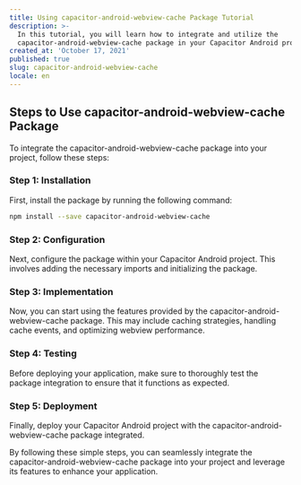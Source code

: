 ```yaml
---
title: Using capacitor-android-webview-cache Package Tutorial
description: >-
  In this tutorial, you will learn how to integrate and utilize the
  capacitor-android-webview-cache package in your Capacitor Android project.
created_at: 'October 17, 2021'
published: true
slug: capacitor-android-webview-cache
locale: en
---
```


## Steps to Use capacitor-android-webview-cache Package

To integrate the capacitor-android-webview-cache package into your project, follow these steps:

### Step 1: Installation

First, install the package by running the following command:

```bash
npm install --save capacitor-android-webview-cache
```

### Step 2: Configuration

Next, configure the package within your Capacitor Android project. This involves adding the necessary imports and initializing the package.

### Step 3: Implementation

Now, you can start using the features provided by the capacitor-android-webview-cache package. This may include caching strategies, handling cache events, and optimizing webview performance.

### Step 4: Testing

Before deploying your application, make sure to thoroughly test the package integration to ensure that it functions as expected.

### Step 5: Deployment

Finally, deploy your Capacitor Android project with the capacitor-android-webview-cache package integrated.

By following these simple steps, you can seamlessly integrate the capacitor-android-webview-cache package into your project and leverage its features to enhance your application.

```
```
